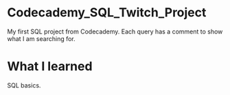 # Codecademy_SQL_Twitch_Project

My first SQL project from Codecademy. Each query has a comment to show what I am searching for.

# What I learned

SQL basics.
